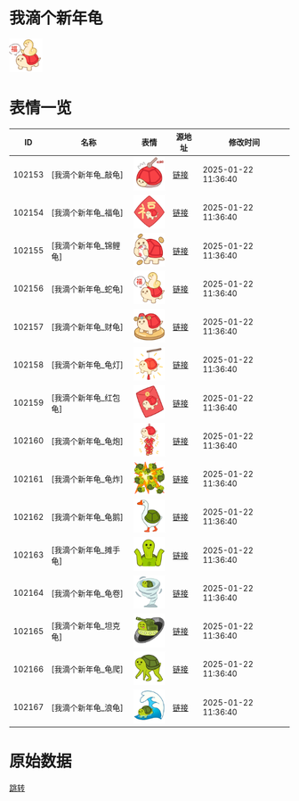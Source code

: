 # 我滴个新年龟

<img src="./cover.png" height="60" alt="cover" />

# 表情一览

|ID|名称|表情|源地址|修改时间|
|----|----|----|----|----|
|102153|[我滴个新年龟_敲龟]|<img src="./pic/102153_%5B我滴个新年龟_敲龟%5D.png" height="60" alt="敲龟"/>|[链接](https://i0.hdslb.com/bfs/garb/124622ff96e913d3cd2ddca064f3c983c6c1275b.png)|2025-01-22 11:36:40|
|102154|[我滴个新年龟_福龟]|<img src="./pic/102154_%5B我滴个新年龟_福龟%5D.png" height="60" alt="福龟"/>|[链接](https://i0.hdslb.com/bfs/garb/7ef93d60b1f88a5a4f334f70bf0d28a34c6e3721.png)|2025-01-22 11:36:40|
|102155|[我滴个新年龟_锦鲤龟]|<img src="./pic/102155_%5B我滴个新年龟_锦鲤龟%5D.png" height="60" alt="锦鲤龟"/>|[链接](https://i0.hdslb.com/bfs/garb/0e2ffcc96286fb32bbb0bca432da3cea8c21de63.png)|2025-01-22 11:36:40|
|102156|[我滴个新年龟_蛇龟]|<img src="./pic/102156_%5B我滴个新年龟_蛇龟%5D.png" height="60" alt="蛇龟"/>|[链接](https://i0.hdslb.com/bfs/garb/558b2914f755264617f513b2ad62459143b31597.png)|2025-01-22 11:36:40|
|102157|[我滴个新年龟_财龟]|<img src="./pic/102157_%5B我滴个新年龟_财龟%5D.png" height="60" alt="财龟"/>|[链接](https://i0.hdslb.com/bfs/garb/e2525c1502c9f54cd353ec4c5fa121c5a446f864.png)|2025-01-22 11:36:40|
|102158|[我滴个新年龟_龟灯]|<img src="./pic/102158_%5B我滴个新年龟_龟灯%5D.png" height="60" alt="龟灯"/>|[链接](https://i0.hdslb.com/bfs/garb/ab1a3b9180d916e218378fb6f5d53664b4faefb8.png)|2025-01-22 11:36:40|
|102159|[我滴个新年龟_红包龟]|<img src="./pic/102159_%5B我滴个新年龟_红包龟%5D.png" height="60" alt="红包龟"/>|[链接](https://i0.hdslb.com/bfs/garb/583de01167fd463acc4103826abaa114396506ed.png)|2025-01-22 11:36:40|
|102160|[我滴个新年龟_龟炮]|<img src="./pic/102160_%5B我滴个新年龟_龟炮%5D.png" height="60" alt="龟炮"/>|[链接](https://i0.hdslb.com/bfs/garb/0bb31e9399c736accbe72fdceae30a6e3ba4013e.png)|2025-01-22 11:36:40|
|102161|[我滴个新年龟_龟炸]|<img src="./pic/102161_%5B我滴个新年龟_龟炸%5D.png" height="60" alt="龟炸"/>|[链接](https://i0.hdslb.com/bfs/garb/45b56ee144b0ab9d27a4a6a7202cd7d15b473601.png)|2025-01-22 11:36:40|
|102162|[我滴个新年龟_龟鹅]|<img src="./pic/102162_%5B我滴个新年龟_龟鹅%5D.png" height="60" alt="龟鹅"/>|[链接](https://i0.hdslb.com/bfs/garb/8f05e7123d721af93ce7f0ac688600fda054b412.png)|2025-01-22 11:36:40|
|102163|[我滴个新年龟_摊手龟]|<img src="./pic/102163_%5B我滴个新年龟_摊手龟%5D.png" height="60" alt="摊手龟"/>|[链接](https://i0.hdslb.com/bfs/garb/aec8b109bded6162efd56b0353dfb9b307126d79.png)|2025-01-22 11:36:40|
|102164|[我滴个新年龟_龟卷]|<img src="./pic/102164_%5B我滴个新年龟_龟卷%5D.png" height="60" alt="龟卷"/>|[链接](https://i0.hdslb.com/bfs/garb/a36e63ef4477a44d4461d41059f9ed23e1befea7.png)|2025-01-22 11:36:40|
|102165|[我滴个新年龟_坦克龟]|<img src="./pic/102165_%5B我滴个新年龟_坦克龟%5D.png" height="60" alt="坦克龟"/>|[链接](https://i0.hdslb.com/bfs/garb/2f8762ffb78423fb5ddcdc76cb46918a31dbdc12.png)|2025-01-22 11:36:40|
|102166|[我滴个新年龟_龟爬]|<img src="./pic/102166_%5B我滴个新年龟_龟爬%5D.png" height="60" alt="龟爬"/>|[链接](https://i0.hdslb.com/bfs/garb/a9da344002b9f99d1cbb532f628326f96574fbeb.png)|2025-01-22 11:36:40|
|102167|[我滴个新年龟_浪龟]|<img src="./pic/102167_%5B我滴个新年龟_浪龟%5D.png" height="60" alt="浪龟"/>|[链接](https://i0.hdslb.com/bfs/garb/c9b3706b9bd101af690da571e0d4ee86ae1dd861.png)|2025-01-22 11:36:40|

# 原始数据

[跳转](./raw.json)

